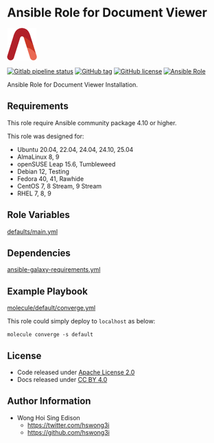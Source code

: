 # Ansible Role for Document Viewer

<a href="https://alvistack.com" title="AlviStack" target="_blank"><img src="/alvistack.svg" height="75" alt="AlviStack"></a>

[![Gitlab pipeline status](https://img.shields.io/gitlab/pipeline/alvistack/ansible-role-evince/master)](https://gitlab.com/alvistack/ansible-role-evince/-/pipelines)
[![GitHub tag](https://img.shields.io/github/tag/alvistack/ansible-role-evince.svg)](https://github.com/alvistack/ansible-role-evince/tags)
[![GitHub license](https://img.shields.io/github/license/alvistack/ansible-role-evince.svg)](https://github.com/alvistack/ansible-role-evince/blob/master/LICENSE)
[![Ansible Role](https://img.shields.io/badge/galaxy-alvistack.evince-blue.svg)](https://galaxy.ansible.com/alvistack/evince)

Ansible Role for Document Viewer Installation.

## Requirements

This role require Ansible community package 4.10 or higher.

This role was designed for:

- Ubuntu 20.04, 22.04, 24.04, 24.10, 25.04
- AlmaLinux 8, 9
- openSUSE Leap 15.6, Tumbleweed
- Debian 12, Testing
- Fedora 40, 41, Rawhide
- CentOS 7, 8 Stream, 9 Stream
- RHEL 7, 8, 9

## Role Variables

[defaults/main.yml](defaults/main.yml)

## Dependencies

[ansible-galaxy-requirements.yml](ansible-galaxy-requirements.yml)

## Example Playbook

[molecule/default/converge.yml](molecule/default/converge.yml)

This role could simply deploy to `localhost` as below:

    molecule converge -s default

## License

- Code released under [Apache License 2.0](LICENSE)
- Docs released under [CC BY 4.0](http://creativecommons.org/licenses/by/4.0/)

## Author Information

- Wong Hoi Sing Edison
  - <https://twitter.com/hswong3i>
  - <https://github.com/hswong3i>
